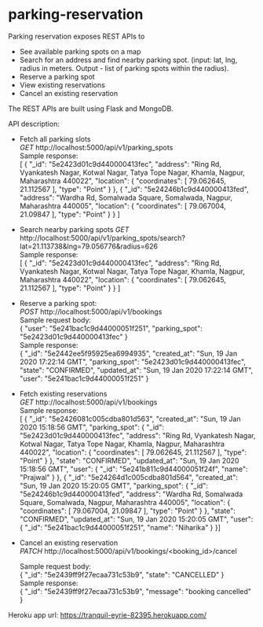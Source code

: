# parking-reservation

Parking reservation exposes REST APIs to
- See available parking spots on a map
 - Search for an address and find nearby parking spot. (input: lat, lng, radius in meters. Output - list of
parking spots within the radius).
-  Reserve a parking spot
-  View existing reservations
-  Cancel an existing reservation

The REST APIs are built using Flask and MongoDB.

API description:

- Fetch all parking slots<br>
    *GET*  http://localhost:5000/api/v1/parking_spots
    <br>
    Sample response: <br>
    [
    {
        "_id": "5e2423d01c9d440000413fec",
        "address": "Ring Rd, Vyankatesh Nagar, Kotwal Nagar, Tatya Tope Nagar, Khamla, Nagpur, Maharashtra 440022",
        "location": {
            "coordinates": [
                79.062645,
                21.112567
            ],
            "type": "Point"
        }
    },
    {
        "_id": "5e24246b1c9d440000413fed",
        "address": "Wardha Rd, Somalwada Square, Somalwada, Nagpur, Maharashtra 440005",
        "location": {
            "coordinates": [
                79.067004,
                21.09847
            ],
            "type": "Point"
        }
    }
    ]
    
- Search nearby parking spots
    *GET* http://localhost:5000/api/v1/parking_spots/search?lat=21.113738&lng=79.056776&radius=626
    <br>
    Sample response: <br>
    [
    {
        "_id": "5e2423d01c9d440000413fec",
        "address": "Ring Rd, Vyankatesh Nagar, Kotwal Nagar, Tatya Tope Nagar, Khamla, Nagpur, Maharashtra 440022",
        "location": {
            "coordinates": [
                79.062645,
                21.112567
            ],
            "type": "Point"
        }
    }
    ]
- Reserve a parking spot: <br>
    *POST* http://localhost:5000/api/v1/bookings
    <br>
    Sample request body:
    <br>
    {
	"user": "5e241bac1c9d44000051f251",
	"parking_spot": "5e2423d01c9d440000413fec"
    }
    <br>
    Sample response:
    <br>
    {
    "_id": "5e2442ee5f95925ea6994935",
    "created_at": "Sun, 19 Jan 2020 17:22:14 GMT",
    "parking_spot": "5e2423d01c9d440000413fec",
    "state": "CONFIRMED",
    "updated_at": "Sun, 19 Jan 2020 17:22:14 GMT",
    "user": "5e241bac1c9d44000051f251"
    }
   <br>
- Fetch existing reservations
    <br>
    *GET* http://localhost:5000/api/v1/bookings
    <br>
    Sample response:
    <br>
    [
    {
        "_id": "5e2426081c005cdba801d563",
        "created_at": "Sun, 19 Jan 2020 15:18:56 GMT",
        "parking_spot": {
            "_id": "5e2423d01c9d440000413fec",
            "address": "Ring Rd, Vyankatesh Nagar, Kotwal Nagar, Tatya Tope Nagar, Khamla, Nagpur, Maharashtra 440022",
            "location": {
                "coordinates": [
                    79.062645,
                    21.112567
                ],
                "type": "Point"
            }
        },
        "state": "CONFIRMED",
        "updated_at": "Sun, 19 Jan 2020 15:18:56 GMT",
        "user": {
            "_id": "5e241b811c9d44000051f24f",
            "name": "Prajwal"
        }
    },
    {
        "_id": "5e24264d1c005cdba801d564",
        "created_at": "Sun, 19 Jan 2020 15:20:05 GMT",
        "parking_spot": {
            "_id": "5e24246b1c9d440000413fed",
            "address": "Wardha Rd, Somalwada Square, Somalwada, Nagpur, Maharashtra 440005",
            "location": {
                "coordinates": [
                    79.067004,
                    21.09847
                ],
                "type": "Point"
            }
        },
        "state": "CONFIRMED",
        "updated_at": "Sun, 19 Jan 2020 15:20:05 GMT",
        "user": {
            "_id": "5e241bac1c9d44000051f251",
            "name": "Niharika"
        }
    }]

- Cancel an existing reservation
    <br>
    *PATCH* http://localhost:5000/api/v1/bookings/<booking_id>/cancel
    <br>
    
    Sample request body:
    <br>
    {
	"_id": "5e2439ff9f27ecaa731c53b9",
	"state": "CANCELLED"
    }
    <br>
    Sample response:
    <br>
    {
    "_id": "5e2439ff9f27ecaa731c53b9",
    "message": "booking cancelled"
    }

Heroku app url: https://tranquil-eyrie-82395.herokuapp.com/

